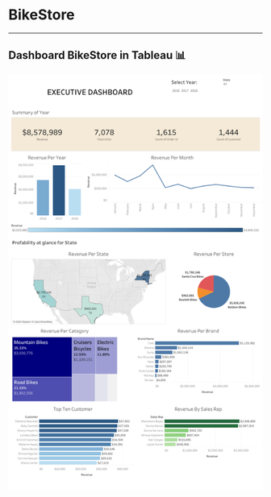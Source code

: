 # BikeStore
---
## Dashboard BikeStore in Tableau 📊
![alt text](https://github.com/amroebagas/BikeStore/blob/main/Dashboard%20BikeStore.png "Dashboard")
